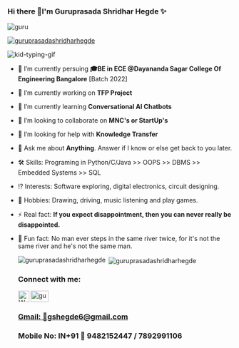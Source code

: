 ### Hi there 👋I'm Guruprasada Shridhar Hegde ✨   

<p align="left"> <img src="https://komarev.com/ghpvc/?username=guru&label=Profile%20views&color=0e75b6&style=flat" alt="guru" /> </p>
<p align="left"> <a href="https://github.com/ryo-ma/github-profile-trophy"><img src="https://github-profile-trophy.vercel.app/?username=guruprasadashridharhegde" alt="guruprasadashridharhegde" /></a> </p>

![kid-typing-gif](https://user-images.githubusercontent.com/85961223/147409984-eca97ac6-0182-48fc-895c-5feda1a819f1.gif)  

- 🌱 I’m currently persuing **🎓BE in ECE @Dayananda Sagar College Of Engineering Bangalore** [Batch 2022]

- 🔭 I’m currently working on **TFP Project**

- 🌱 I’m currently learning **Conversational AI Chatbots**

- 👯 I’m looking to collaborate on **MNC's or StartUp's**

- 🤔 I’m looking for help with **Knowledge Transfer**

- 💬 Ask me about **Anything**. Answer if I know or else get back to you later.  
    
- 🛠 Skills: Programing in Python/C/Java >> OOPS >> DBMS >> Embedded Systems >> SQL

- ⁉️ Interests: Software exploring, digital electronics, circuit designing.

- 📍 Hobbies: Drawing, driving, music listening and play games.

- ⚡ Real fact: **If you expect disappointment, then you can never really be disappointed.**

- 🎉 Fun fact: No man ever steps in the same river twice, for it's not the same river and he's not the same man.


  <p><img align="left" src="https://github-readme-stats.vercel.app/api/top-langs?username=guruprasadashridharhegde&show_icons=true&locale=en&layout=compact" alt="guruprasadashridharhegde" /></p><p>&nbsp;<img align="center" src="https://github-readme-stats.vercel.app/api?username=guruprasadashridharhegde&show_icons=true&locale=en" alt="guruprasadashridharhegde" /></p>


 
   <!-- Connect with me -->
   <h3 align="left">Connect with me:</h3>
   <p align="left">
  <a href="https://linkedin.com/in/guruprasadashridharhegde/" target="blank"><img align="center" src="https://raw.githubusercontent.com/rahuldkjain/github-profile-readme-generator/master/src/images/icons/Social/linked-in-alt.svg" alt="guruprasadashridharhegde/" height="25" width="40" /></a>  <a target="_blank" href="https://api.whatsapp.com/send?phone=919482152447"> <img align="left" alt="Whatsapp" width="25px" src="https://cdn.jsdelivr.net/npm/simple-icons@v3/icons/whatsapp.svg" /> 
  
    ### Gmail: 📧gshegde6@gmail.com 
    ### Mobile No: IN+91 📲 9482152447 / 7892991106 
 

